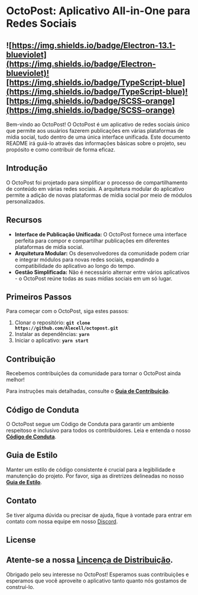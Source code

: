 # OctoPost: Aplicativo All-in-One para Redes Sociais

![https://img.shields.io/badge/Electron-13.1-blueviolet](https://img.shields.io/badge/Electron-blueviolet)![https://img.shields.io/badge/TypeScript-blue](https://img.shields.io/badge/TypeScript-blue)![https://img.shields.io/badge/SCSS-orange](https://img.shields.io/badge/SCSS-orange)
--




Bem-vindo ao OctoPost! O OctoPost é um aplicativo de redes sociais único que permite aos usuários fazerem publicações em várias plataformas de mídia social, tudo dentro de uma única interface unificada. Este documento README irá guiá-lo através das informações básicas sobre o projeto, seu propósito e como contribuir de forma eficaz.

## **Introdução**

O OctoPost foi projetado para simplificar o processo de compartilhamento de conteúdo em várias redes sociais. A arquitetura modular do aplicativo permite a adição de novas plataformas de mídia social por meio de módulos personalizados.

## **Recursos**

- **Interface de Publicação Unificada:** O OctoPost fornece uma interface perfeita para compor e compartilhar publicações em diferentes plataformas de mídia social.
- **Arquitetura Modular:** Os desenvolvedores da comunidade podem criar e integrar módulos para novas redes sociais, expandindo a compatibilidade do aplicativo ao longo do tempo.
- **Gestão Simplificada:** Não é necessário alternar entre vários aplicativos - o OctoPost reúne todas as suas mídias sociais em um só lugar.

## **Primeiros Passos**

Para começar com o OctoPost, siga estes passos:

1. Clonar o repositório: **`git clone https://github.com/Alecell/octopost.git`**
2. Instalar as dependências: **`yarn`**
3. Iniciar o aplicativo: **`yarn start`**

## **Contribuição**

Recebemos contribuições da comunidade para tornar o OctoPost ainda melhor!

Para instruções mais detalhadas, consulte o **[Guia de Contribuição](https://github.com/Alecell/octopost/blob/develop/CONTRIBUTING.md)**.

## **Código de Conduta**

O OctoPost segue um Código de Conduta para garantir um ambiente respeitoso e inclusivo para todos os contribuidores. Leia e entenda o nosso **[Código de Conduta](https://github.com/Alecell/octopost/blob/develop/CODE_OF_CONDUCT.md)**.

## **Guia de Estilo**

Manter um estilo de código consistente é crucial para a legibilidade e manutenção do projeto. Por favor, siga as diretrizes delineadas no nosso **[Guia de Estilo](https://github.com/Alecell/octopost/blob/master/STYLEGUIDE.md)**.

## **Contato**

Se tiver alguma dúvida ou precisar de ajuda, fique à vontade para entrar em contato com nossa equipe em nosso [Discord](http://discord.gg/fhutDfuDa9).

## **License**

Atente-se a nossa [Lincença de Distribuição](https://github.com/Alecell/octopost/blob/master/LICENSE).
---

Obrigado pelo seu interesse no OctoPost! Esperamos suas contribuições e esperamos que você aproveite o aplicativo tanto quanto nós gostamos de construí-lo.
